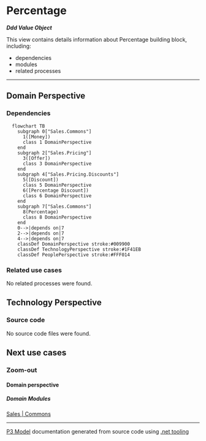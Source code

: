 ﻿
# Percentage

***Ddd Value Object***  

This view contains details information about Percentage building block, including:
- dependencies
- modules
- related processes  

---



## Domain Perspective


### Dependencies

```mermaid
  flowchart TB
    subgraph 0["Sales.Commons"]
      1([Money])
      class 1 DomainPerspective
    end
    subgraph 2["Sales.Pricing"]
      3([Offer])
      class 3 DomainPerspective
    end
    subgraph 4["Sales.Pricing.Discounts"]
      5([Discount])
      class 5 DomainPerspective
      6([Percentage Discount])
      class 6 DomainPerspective
    end
    subgraph 7["Sales.Commons"]
      8(Percentage)
      class 8 DomainPerspective
    end
    0-->|depends on|7
    2-->|depends on|7
    4-->|depends on|7
    classDef DomainPerspective stroke:#009900
    classDef TechnologyPerspective stroke:#1F41EB
    classDef PeoplePerspective stroke:#FFF014
```

### Related use cases

No related processes were found.  

## Technology Perspective


### Source code

No source code files were found.  

## Next use cases


### Zoom-out


#### Domain perspective


##### Domain Modules

[Sales | Commons](Commons-module.md)  

---

[P3 Model](https://github.com/P3-model/P3-model) documentation generated from source code using [.net tooling](https://github.com/P3-model/P3-model-dotnet)